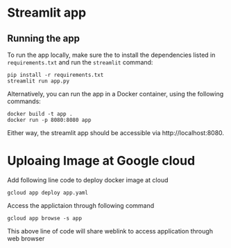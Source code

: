 # Streamlit app

## Running the app

To run the app locally, make sure the to install the dependencies listed in `requirements.txt`
and run the `streamlit` command:

```
pip install -r requirements.txt
streamlit run app.py
```

Alternatively, you can run the app in a Docker container, using the following commands:

```
docker build -t app .
docker run -p 8080:8080 app
```

Either way, the streamlit app should be accessible via http://localhost:8080.
# Uploaing Image at Google cloud 

Add following line code to deploy docker image at cloud
```
gcloud app deploy app.yaml
```
Access the applictaion through following command 

```
gcloud app browse -s app
```
This above line of code will share weblink to access application through web browser
